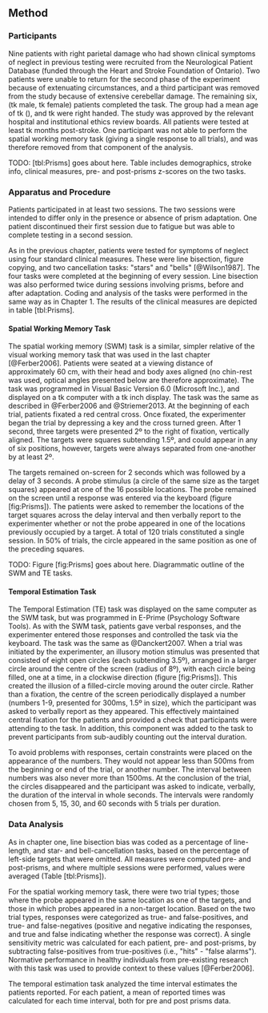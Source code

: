 Method
------

### Participants

Nine patients with right parietal damage who had shown clinical
symptoms of neglect in previous testing were recruited from the
Neurological Patient Database (funded through the Heart and Stroke
Foundation of Ontario). Two patients were unable to return for the
second phase of the experiment because of extenuating
circumstances, and a third participant was removed from the study
because of extensive cerebellar damage. The remaining six, (tk
male, tk female) patients completed the task. The group had a mean
age of tk (), and tk were right handed. The study was approved by
the relevant hospital and institutional ethics review boards. All
patients were tested at least tk months post-stroke. One
participant was not able to perform the spatial working memory
task (giving a single response to all trials), and was therefore
removed from that component of the analysis.

TODO: [tbl:Prisms] goes about here. Table includes demographics,
stroke info, clinical measures, pre- and post-prisms z-scores on
the two tasks. 


### Apparatus and Procedure

Patients participated in at least two sessions. The two sessions
were intended to differ only in the presence or absence of prism
adaptation. One patient discontinued their first session due to
fatigue but was able to complete testing in a second session.

As in the previous chapter, patients were tested for symptoms of
neglect using four standard clinical measures. These were line
bisection, figure copying, and two cancellation tasks: "stars" and
"bells" [@Wilson1987]. The four tasks were completed at the
beginning of every session.  Line bisection was also performed
twice during sessions involving prisms, before and after
adaptation.  Coding and analysis of the tasks were performed in
the same way as in Chapter 1. The results of the clinical measures
are depicted in table [tbl:Prisms].

#### Spatial Working Memory Task

The spatial working memory (SWM) task is a similar, simpler
relative of the visual working memory task that was used in the
last chapter [@Ferber2006]. Patients were seated at a viewing
distance of approximately 60 cm, with their head and body axes
aligned (no chin-rest was used, optical angles presented below are
therefore approximate). The task was programmed in Visual Basic
Version 6.0 (Microsoft Inc.), and displayed on a tk computer with
a tk inch display. The task was the same as described in
@Ferber2006 and @Striemer2013. At the beginning of each trial,
patients fixated a red central cross. Once fixated, the
experimenter began the trial by depressing a key and the cross
turned green. After 1 second, three targets were presented 2º to
the right of fixation, vertically aligned. The targets were
squares subtending 1.5º, and could appear in any of six positions,
however, targets were always separated from one-another by at
least 2º.

The targets remained on-screen for 2 seconds which was followed by
a delay of 3 seconds. A probe stimulus (a circle of the same size
as the target squares) appeared at one of the 16 possible
locations. The probe remained on the screen until a response was
entered via the keyboard (figure [fig:Prisms]). The patients were
asked to remember the locations of the target squares across the
delay interval and then verbally report to the experimenter
whether or not the probe appeared in one of the locations
previously occupied by a target. A total of 120 trials constituted
a single session.  In 50% of trials, the circle appeared in the
same position as one of the preceding squares.

TODO: Figure [fig:Prisms] goes about here. Diagrammatic outline of
the SWM and TE tasks.


#### Temporal Estimation Task

The Temporal Estimation (TE) task was displayed on the same
computer as the SWM task, but was programmed in E-Prime
(Psychology Software Tools). As with the SWM task, patients gave
verbal responses, and the experimenter entered those responses and
controlled the task via the keyboard. The task was the same as
@Danckert2007. When a trial was initiated by the experimenter, an
illusory motion stimulus was presented that consisted of eight
open circles (each subtending 3.5º), arranged in a larger circle
around the centre of the screen (radius of 8º), with each circle
being filled, one at a time, in a clockwise direction (figure
[fig:Prisms]).  This created the illusion of a filled-circle
moving around the outer circle. Rather than a fixation, the centre
of the screen periodically displayed a number (numbers 1-9,
presented for 300ms, 1.5º in size), which the participant was
asked to verbally report as they appeared. This effectively
maintained central fixation for the patients and provided a check
that participants were attending to the task. In addition, this
component was added to the task to prevent participants from
sub-audibly counting out the interval duration.

To avoid problems with responses, certain constraints were placed
on the appearance of the numbers. They would not appear less than
500ms from the beginning or end of the trial, or another number.
The interval between numbers was also never more than 1500ms. At
the conclusion of the trial, the circles disappeared and the
participant was asked to indicate, verbally, the duration of the
interval in whole seconds. The intervals were randomly chosen from
5, 15, 30, and 60 seconds with 5 trials per duration.

### Data Analysis

As in chapter one, line bisection bias was coded as a percentage
of line-length, and star- and bell-cancellation tasks, based on
the percentage of left-side targets that were omitted. All
measures were computed pre- and post-prisms, and where multiple
sessions were performed, values were averaged (Table
[tbl:Prisms]).

For the spatial working memory task, there were two trial types;
those where the probe appeared in the same location as one of the
targets, and those in which probes appeared in a non-target
location. Based on the two trial types, responses were categorized
as true- and false-positives, and true- and false-negatives
(positive and negative indicating the responses, and true and
false indicating whether the response was correct). A single
sensitivity metric was calculated for each patient, pre- and
post-prisms, by subtracting false-positives from true-positives
(i.e., "hits" - "false alarms"). Normative performance in healthy
individuals from pre-existing research with this task was used to
provide context to these values [@Ferber2006].

The temporal estimation task analyzed the time interval estimates
the patients reported. For each patient, a mean of reported times
was calculated for each time interval, both for pre and post
prisms data. 
